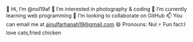 👋 Hi, I’m @nol19af
👀 I’m interested in photography & coding
🌱 I’m currently learning web programming
 💞️ I’m looking to collaborate on GitHub
 📫 You can email me at ainulfarhanah19@gmail.com
 😄 Pronouns: Nul
⚡ Fun fact:I love cats,fried chicken 

<!---
nol19af/nol19af is a ✨ special ✨ repository because its `README.md` (this file) appears on your GitHub profile.
You can click the Preview link to take a look at your changes.
--->
